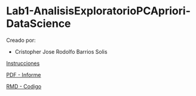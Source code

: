 # Lab1-AnalisisExploratorioPCApriori-DataScience

Creado por:

- Cristopher Jose Rodolfo Barrios Solis


[Instrucciones](./Lab1.pdf)

[PDF - Informe](./.pdf)

[RMD - Codigo](./)
